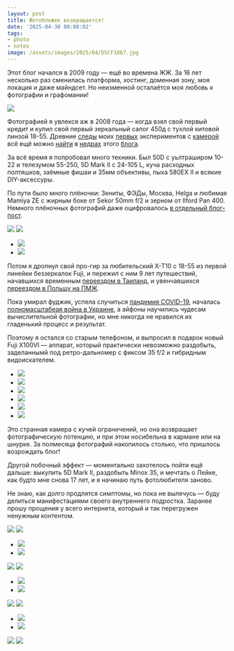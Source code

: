 ```yaml
---
layout: post
title: Фотобложек возвращается!
date: '2025-04-30 09:08:02'
tags:
- photo
- notes
image: /assets/images/2025/04/DSCF1067.jpg
---
```


Этот блог начался в 2009 году — ещё во времена ЖЖ. За 16 лет несколько раз сменилась платформа, хостинг, доменная зону, моя локация и даже майндсет. Но неизменной осталаётся моя любовь к фотографии и графомании!

![](/assets/images/2025/04/DSCF1067.jpg)

Фотографией я увлекся аж в 2008 года — когда взял свой первый кредит и купил свой первый зеркальный сапог 450д с тухлой китовой линзой 18-55. Древние [следы](/blog/the-yellowfield/) моих [первых](/blog/photowinter/) экспериментов с [камерой](/blog/unplugged_photo/) всё ещё можно [найти](/blog/trespassing-winter/) в [недрах](/blog/new_photostuff/) этого [блога](/blog/maydays/).

За всё время я попробовал много техники. Был 50D с уьлтраширом 10-22 и телезумом 55-250, 5D Mark II с 24-105 L, куча расходных полтяшков, заёмные фишаи и 35мм объективы, пыха 580EX II и всякие DIY-аксессуры.

По пути было много плёночки: Зениты, ФЭДы, Москва, Helga и любимая Mamiya ZE с жирным боке от Sekor 50mm f/2 и зерном от Ilford Pan 400. Немного плёночных фотографий даже оцифровалось [в отдельный блог-пост](/blog/film_photos_from_the_past/).

![](/assets/images/2025/04/DSCF1141.jpg)
![](/assets/images/2025/04/DSCF0409.jpg)
- ![](/assets/images/2025/04/DSCF0906.jpg)
- ![](/assets/images/2025/04/DSCF0891.jpg)

Потом я дропнул свой про-гир за любительский X-T10 с 18-55 из первой линейки беззеркалок Fuji, и пережил с ним 9 лет путешествий, начавшихся временным [переездом в Таиланд](/blog/post-phuket/), и увенчавшихся [переездом в Польшу на ПМЖ](/blog/love-poland/).

Пока умирал фуджик, успела случиться [пандемия COVID-19](/blog/2k20/), началась [полномасштабеая война в Украине](/blog/fuck-war/), а айфоны научились чудесам вычислительной фотографии, но мне никогда не нравился их гладенький процесс и результат.

Поэтому я остался со старым телефоном, и выпросил в подарок новый Fuji X100VI — аппарат, который практически невозможно раздобыть, заделаннымй под ретро-дальномер с фиксом 35 f/2 и гибридным видоискателем.

- ![](/assets/images/2025/04/DSCF0648.jpg)
- ![](/assets/images/2025/04/DSCF0627.jpg)
- ![](/assets/images/2025/04/DSCF0894.jpg)
- ![](/assets/images/2025/04/DSCF0896.jpg)
- ![](/assets/images/2025/04/DSCF0715.jpg)
- ![](</assets/images/2025/04/DSCF1559 1.jpg>)

Это странная камера с кучей ограничений, но она возвращает фотографическую потенцию, и при этом носибельна в кармане или на шнурке. За полмесяца фотографий накопилось столько, что пришлось возрождать блог!

Другой побочный эффект — моментально захотелось пойти ещё дальше: выкупить 5D Mark II, раздобыть Minox 35, и мечтать о Лейке, как будто мне снова 17 лет, и я начинаю путь фотолюбителя заново.

Не знаю, как долго продлятся симптомы, но пока не вылечусь — буду делиться манифестациями своего внутреннего подростка. Заранее прошу прощения у всего интернета, который и так перегружен ненужным контентом.


![](/assets/images/2025/04/DSCF0940.jpg)
![](/assets/images/2025/04/DSCF0780.jpg)
- ![](/assets/images/2025/04/DSCF1628.jpg)
- ![](/assets/images/2025/04/DSCF0950.jpg)

![](/assets/images/2025/04/DSCF1039.jpg)
![](/assets/images/2025/04/DSCF1171.jpg)
- ![](/assets/images/2025/04/DSCF0845.jpg)
- ![](/assets/images/2025/04/DSCF1493.jpg)

![](/assets/images/2025/04/DSCF0932.jpg)
![](/assets/images/2025/04/DSCF0992.jpg)
- ![](/assets/images/2025/04/DSCF0864.jpg)
- ![](/assets/images/2025/04/DSCF0869.jpg)

![](/assets/images/2025/04/DSCF1194.jpg)
![](/assets/images/2025/04/DSCF1210.jpg)